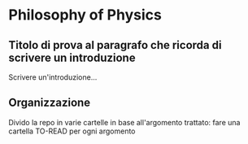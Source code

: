 # Philosophy of Physics

## Titolo di prova al paragrafo che ricorda di scrivere un introduzione
Scrivere un'introduzione...

## Organizzazione

Divido la repo in varie cartelle in base all'argomento trattato: fare una cartella TO-READ per ogni argomento

